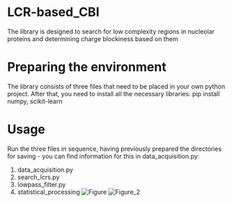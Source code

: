 # LCR-based_CBI
The library is designed to search for low complexity regions in nucleolar proteins and determining charge blockiness based on them

# Preparing the environment
The library consists of three files that need to be placed in your own python project. After that, you need to install all the necessary libraries:
pip install numpy, scikit-learn

# Usage
Run the three files in sequence, having previously prepared the directories for saving - you can find information for this in data_acquisition.py:
1. data_acquisition.py
2. search_lcrs.py
3. lowpass_filter.py
4. statistical_processing
![Figure](https://github.com/user-attachments/assets/5ef01a0f-7909-41bf-a70d-1383d51a1cda)
![Figure_2](https://github.com/user-attachments/assets/0eb6a354-9d8b-47b0-93cc-a6abece1ad3b)
